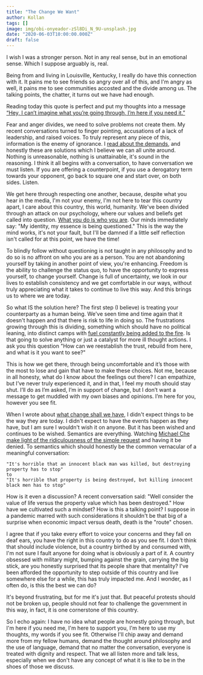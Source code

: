 ```yaml
---
title: "The Change We Want"
author: Kollan
tags: []
image: img/obi-onyeador-zSl8Di_N_9U-unsplash.jpg
date: "2020-06-03T10:00:00.000Z"
draft: false
---
```


I wish I was a stronger person. Not in any real sense, but in an emotional sense. Which I suppose arguably is, real.

Being from and living in Louisville, Kentucky, I really do have this connection with it. It pains me to see friends so angry over all of this, and I'm angry as well, it pains me to see communities accosted and the divide among us. The talking points, the chatter, it turns out we have had enough.

Reading today this quote is perfect and put my thoughts into a message [“Hey, I can’t imagine what you’re going through, I’m here if you need it.”](https://www.vox.com/2020/6/2/21278123/being-an-ally-racism-george-floyd-protests-white-people)

Fear and anger divides, we need to solve problems not create them. My recent conversations turned to finger pointing, accusations of a lack of leadership, and raised voices. To truly represent any piece of this, information is the enemy of ignorance. I [read about the demands](https://www.joincampaignzero.org/), and honestly these are solutions which I believe we can all unite around. Nothing is unreasonable, nothing is unattainable, it's sound in the reasoning. I think it all begins with a conversation, to have conversation we must listen. If you are offering a counterpoint, if you use a derogatory term towards your opponent, go back to square one and start over, on both sides. Listen. 

We get here through respecting one another, because, despite what you hear in the media, I'm not your enemy, I'm not here to tear this country apart, I care about this country, this world, humanity. We've been divided through an attack on our psychology, where our values and beliefs get called into question. [What you do is who you are](https://a16z.com/book/whatyoudo/). Our minds immediately say: "My identity, my essence is being questioned." This is the way the mind works, it's not your fault, but I'll be damned if a little self reflection isn't called for at this point, we have the time!

To blindly follow without questioning is not taught in any philosophy and to do so is no affront on who you are as a person. You are not abandoning yourself by taking in another point of view, you're enhancing. Freedom is the ability to challenge the status quo, to have the opportunity to express yourself, to change yourself. Change is full of uncertainty, we look in our lives to establish consistency and we get comfortable in our ways, without truly appreciating what it takes to continue to live this way. And this brings us to where we are today.

So what IS the solution here? The first step (I believe) is treating your counterparty as a human being. We've seen time and time again that it doesn't happen and that there is risk to life in doing so. The frustrations growing through this is dividing, something which should have no political leaning, into distinct camps with [fuel constantly being added to the fire](https://www.youtube.com/watch?v=z56j06plUgs). Is that going to solve anything or just a catalyst for more ill thought actions. I ask you this question "How can we reestablish the trust, rebuild from here, and what is it you want to see?"

This is how we get there, through being uncomfortable and it’s those with the most to lose and gain that have to make these choices. Not me, because in all honesty, what do I know about the feelings out there? I can empathize, but I’ve never truly experienced it, and in that, I feel my mouth should stay shut. I’ll do as I’m asked, I’m in support of change, but I don’t want a message to get muddled with my own biases and opinions. I’m here for you, however you see fit.

When I wrote about [what change shall we have](https://kollan.house/what-change-shall-we-have/), I didn't expect things to be the way they are today. I didn't expect to have the events happen as they have, but I am sure I wouldn't wish it on anyone. But it has been wished and continues to be wished. Semantics are everything. Watching [Michael Che make light of the ridiculousness of the simple request](https://www.youtube.com/watch?v=AeN_SVoJet0) and having it be denied. To semantics which should honestly be the common vernacular of a meaningful conversation:

	"It's horrible that an innocent black man was killed, but destroying property has to stop"
	to
	"It's horrible that property is being destroyed, but killing innocent black men has to stop"

How is it even a discussion? A recent conversation said: "Well consider the value of life versus the property value which has been destroyed." How have we cultivated such a mindset? How is this a talking point? I suppose in a pandemic marred with such considerations it shouldn't be that big of a surprise when economic impact versus death, death is the "route" chosen.

I agree that if you take every effort to voice your concerns and they fall on deaf ears, you have the right in this country to do as you see fit. I don't think that should include violence, but a country birthed by and consumed with, I'm not sure I fault anyone for doing what is obviously a part of it. A country obsessed with military might, bumping against the grain, carrying the big stick, are you honestly surprised that its people share that mentality? I've been afforded the opportunity to step outside of this country and live somewhere else for a while, this has truly impacted me. And I wonder, as I often do, is this the best we can do?

It's beyond frustrating, but for me it's just that. But peaceful protests should not be broken up, people should not fear to challenge the government in this way, in fact, it is one cornerstone of this country.

So I echo again: I have no idea what people are honestly going through, but I'm here if you need me, I'm here to support you, I'm here to use my thoughts, my words if you see fit. Otherwise I'll chip away and demand more from my fellow humans, demand the thought around philosophy and the use of language, demand that no matter the conversation, everyone is treated with dignity and respect. That we all listen more and talk less, especially when we don't have any concept of what it is like to be in the shoes of those we discuss.